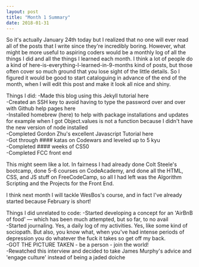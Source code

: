 ```yaml
---
layout: post
title: "Month 1 Summary"
date: 2018-01-31
---
```


So it's actually January 24th today but I realized that no one will ever read all of the posts that I write since they're incredibly boring. However, what might be more useful to aspiring coders would be a monthly log of all the things I did and all the things I learned each month. I think a lot of people do a kind of here-is-everything-I-learned-in-9-months kind of posts, but those often cover so much ground that you lose sight of the little details. So I figured it would be good to start cataloguing in advance of the end of the month, when I will edit this post and make it look all nice and shiny.


Things I did:
-Made this blog using this Jekyll tutorial here <br>
-Created an SSH key to avoid having to type the password over and over with Github help pages here <br>
-Installed homebrew (here) to help with package installations and updates for example when I got Object.values is not a function because I didn't have the new version of node installed <br>
-Completed Gordon Zhu's excellent Javascript Tutorial here <br>
-Got through #### katas on Codewars and leveled up to 5 kyu <br>
-Completed #### weeks of CS50 <br>
-Completed FCC front end <br>

This might seem like a lot. In fairness I had already done Colt Steele's bootcamp, done 5-6 courses on CodeAcademy, and done all the HTML, CSS, and JS stuff on FreeCodeCamp, so all I had left was the Algorithm Scripting and the Projects for the Front End. 

I think next month I will tackle WesBos's course, and in fact I've already started because February is short!




Things I did unrelated to code:
-Started developing a concept for an 'AirBnB of food' — which has been much attempted, but so far, to no avail <br>
-Started journaling. Yes, a daily log of my activities. Yes, like some kind of sociopath. But also, you know what, when you've had intense periods of depression you do whatever the fuck it takes so get off my back. <br>
-GOT THE PICTURE TAKEN - be a person - join the world! <br>
-Rewatched this interview and decided to take James Murphy's advice and 'engage culture' instead of being a jaded doiche <br> 